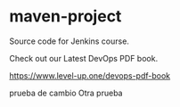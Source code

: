# maven-project
Source code for Jenkins course.

Check out our Latest DevOps PDF book.

https://www.level-up.one/devops-pdf-book

prueba de cambio 
Otra prueba
